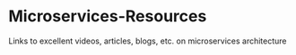# Microservices-Resources
Links to excellent videos, articles, blogs, etc. on microservices architecture 
